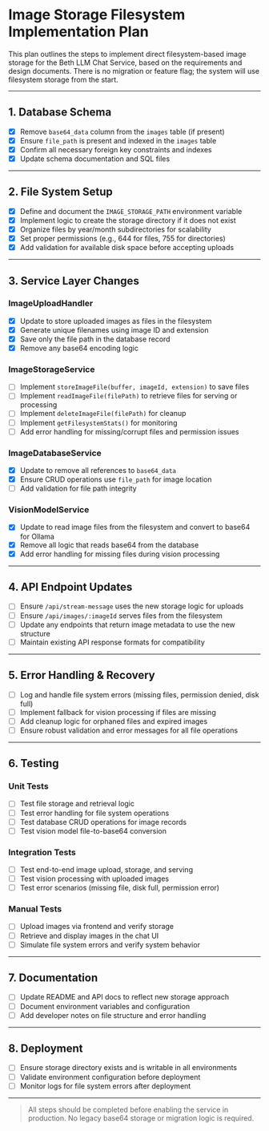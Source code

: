 # Image Storage Filesystem Implementation Plan

This plan outlines the steps to implement direct filesystem-based image storage for the Beth LLM Chat Service, based on the requirements and design documents. There is no migration or feature flag; the system will use filesystem storage from the start.

---

## 1. Database Schema

- [x] Remove `base64_data` column from the `images` table (if present)
- [x] Ensure `file_path` is present and indexed in the `images` table
- [x] Confirm all necessary foreign key constraints and indexes
- [x] Update schema documentation and SQL files

---

## 2. File System Setup

- [x] Define and document the `IMAGE_STORAGE_PATH` environment variable
- [x] Implement logic to create the storage directory if it does not exist
- [x] Organize files by year/month subdirectories for scalability
- [x] Set proper permissions (e.g., 644 for files, 755 for directories)
- [x] Add validation for available disk space before accepting uploads

---

## 3. Service Layer Changes

### ImageUploadHandler
- [x] Update to store uploaded images as files in the filesystem
- [x] Generate unique filenames using image ID and extension
- [x] Save only the file path in the database record
- [x] Remove any base64 encoding logic

### ImageStorageService
- [ ] Implement `storeImageFile(buffer, imageId, extension)` to save files
- [ ] Implement `readImageFile(filePath)` to retrieve files for serving or processing
- [ ] Implement `deleteImageFile(filePath)` for cleanup
- [ ] Implement `getFilesystemStats()` for monitoring
- [ ] Add error handling for missing/corrupt files and permission issues

### ImageDatabaseService
- [x] Update to remove all references to `base64_data`
- [x] Ensure CRUD operations use `file_path` for image location
- [ ] Add validation for file path integrity

### VisionModelService
- [x] Update to read image files from the filesystem and convert to base64 for Ollama
- [x] Remove all logic that reads base64 from the database
- [x] Add error handling for missing files during vision processing

---

## 4. API Endpoint Updates

- [ ] Ensure `/api/stream-message` uses the new storage logic for uploads
- [ ] Ensure `/api/images/:imageId` serves files from the filesystem
- [ ] Update any endpoints that return image metadata to use the new structure
- [ ] Maintain existing API response formats for compatibility

---

## 5. Error Handling & Recovery

- [ ] Log and handle file system errors (missing files, permission denied, disk full)
- [ ] Implement fallback for vision processing if files are missing
- [ ] Add cleanup logic for orphaned files and expired images
- [ ] Ensure robust validation and error messages for all file operations

---

## 6. Testing

### Unit Tests
- [ ] Test file storage and retrieval logic
- [ ] Test error handling for file system operations
- [ ] Test database CRUD operations for image records
- [ ] Test vision model file-to-base64 conversion

### Integration Tests
- [ ] Test end-to-end image upload, storage, and serving
- [ ] Test vision processing with uploaded images
- [ ] Test error scenarios (missing file, disk full, permission error)

### Manual Tests
- [ ] Upload images via frontend and verify storage
- [ ] Retrieve and display images in the chat UI
- [ ] Simulate file system errors and verify system behavior

---

## 7. Documentation

- [ ] Update README and API docs to reflect new storage approach
- [ ] Document environment variables and configuration
- [ ] Add developer notes on file structure and error handling

---

## 8. Deployment

- [ ] Ensure storage directory exists and is writable in all environments
- [ ] Validate environment configuration before deployment
- [ ] Monitor logs for file system errors after deployment

---

> All steps should be completed before enabling the service in production. No legacy base64 storage or migration logic is required. 